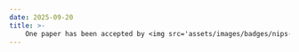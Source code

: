 ```yaml
---
date: 2025-09-20
title: >-
    One paper has been accepted by <img src='assets/images/badges/nips-logo.svg' class='inline-badge'><strong>NeurIPS 2025</strong>.
---
```


